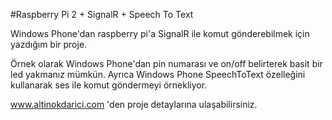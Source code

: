 #Raspberry Pi 2 + SignalR + Speech To Text

Windows Phone'dan raspberry pi'a SignalR ile komut gönderebilmek için yazdığım bir proje. 

Örnek olarak Windows Phone'dan pin numarası ve on/off belirterek basit bir led yakmanız mümkün.
Ayrıca Windows Phone SpeechToText özelleğini kullanarak ses ile komut göndermeyi örnekliyor.

www.altinokdarici.com 'den proje detaylarına ulaşabilirsiniz.

